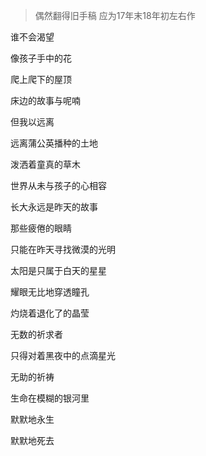 >  偶然翻得旧手稿 应为17年末18年初左右作


谁不会渴望

像孩子手中的花

爬上爬下的屋顶

床边的故事与呢喃


但我以远离

远离蒲公英播种的土地

泼洒着童真的草木


世界从未与孩子的心相容

长大永远是昨天的故事

那些疲倦的眼睛

只能在昨天寻找微漠的光明

太阳是只属于白天的星星

耀眼无比地穿透瞳孔

灼烧着退化了的晶莹

无数的祈求者

只得对着黑夜中的点滴星光

无助的祈祷 

生命在模糊的银河里

默默地永生

默默地死去


